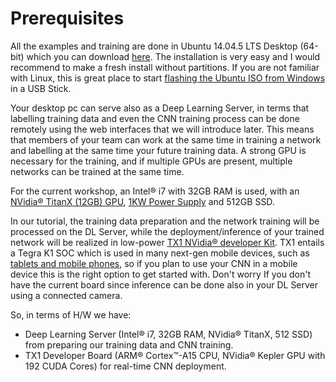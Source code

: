 # Prerequisites

All the examples and training are done in Ubuntu 14.04.5 LTS Desktop (64-bit) which you can download [here](http://www.ubuntu.com/download/alternative-downloads). The installation is very easy and I would recommend to make a fresh install without partitions. 
If you are not familiar with Linux, this is great place to start [flashing the Ubuntu ISO from Windows](http://www.ubuntu.com/download/desktop/create-a-usb-stick-on-windows) in a USB Stick. 

Your desktop pc can serve also as a Deep Learning Server, in terms that labelling training data and even the CNN training process can be done remotely using the web interfaces that we will introduce later. This means that members of your team can work at the same time in training a network and labelling at the same time your future training data. A strong GPU is necessary for the training, and if multiple GPUs are present, multiple networks can be trained at the same time. 

For the current workshop, an Intel® i7 with 32GB RAM is used, with an [NVidia® TitanX (12GB) GPU](http://www.evga.com/articles/00935/EVGA-GeForce-GTX-TITAN-X-HYBRID/), [1KW Power Supply](http://www.evga.com/Products/Product.aspx?pn=120-G2-1000-XR) and 512GB SSD. 

In our tutorial, the training data preparation and the network training will be processed on the DL Server, while the deployment/inference of your trained network will be realized in low-power [TX1 NVidia® developer Kit](http://www.nvidia.com/object/jetson-tk1-embedded-dev-kit.html). TX1 entails a Tegra K1 SOC which is used in many next-gen mobile devices, such as [tablets and mobile phones](http://www.nvidia.com/object/tegra-phones-tablets.html), so if you plan to use your CNN in a mobile device this is the right option to get started with. Don't worry If you don't have the current board since inference can be done also in your DL Server using a connected camera.

So, in terms of H/W we have:

  * Deep Learning Server (Intel® i7, 32GB RAM, NVidia® TitanX, 512 SSD) from preparing our training data and CNN training.
  * TX1 Developer Board (ARM® Cortex™-A15 CPU, NVidia® Kepler GPU with 192 CUDA Cores) for real-time CNN deployment.
